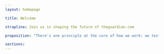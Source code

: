 ```yaml
---
layout: homepage

title: Welcome

strapline: Join us in shaping the future of theguardian.com

proposition: "There's one principle at the core of how we work: we test as we develop. That's why we'll be updating elements of this site constantly over the next few months.<br />It's also why your feedback is so important to us – <a href='https://www.surveymonkey.com/s/theguardian-beta-feedback'>please share yours</a>.<br />You can follow updates on our blog <a href='/blog/'>here</a>."

sections:
---
```

